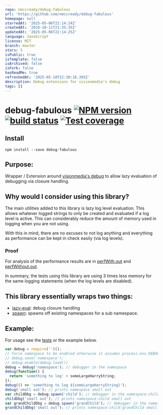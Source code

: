 ```yaml
---
repo: nmccready/debug-fabulous
url: 'https://github.com/nmccready/debug-fabulous'
homepage: null
starredAt: '2025-05-06T22:14:24Z'
createdAt: '2016-10-11T21:35:35Z'
updatedAt: '2025-05-06T22:14:25Z'
language: JavaScript
license: MIT
branch: master
stars: 5
isPublic: true
isTemplate: false
isArchived: false
isFork: false
hasReadMe: true
refreshedAt: '2025-05-10T22:30:18.395Z'
description: Debug extensions for visionmedia's debug
tags: []
---
```


# debug-fabulous [![NPM version][npm-image]][npm-url] [![build status][travis-image]][travis-url] [![Test coverage][coveralls-image]][coveralls-url]

## Install

`npm install --save debug-fabulous`

## Purpose:

Wrapper / Extension around [visionmedia's debug](https://github.com/visionmedia/debug) to allow lazy evaluation of debugging via closure handling.

## Why would I consider using this library?

The main utilities added to this library is lazy log level evaluation. This allows whatever logged strings to only be created and evaluated if a log level is active. This can considerably reduce the amount of memory used in logging when you are not using.

With this in mind, there are no excuses to not log anything and everything as performance can be kept in check easily (via log levels).

### Proof

For analysis of the performance results are in [perfWith.out](./test/perf/perfWith.out) and [perfWithout.out](./test/perf/perfWithout.out).

In summary, the tests using this library are using 3 times less memory for the same logging statements (when the log levels are disabled).

## This library essentially wraps two things:

- [lazy-eval](./src/lazy-eval.js): debug closure handling
- [spawn](./src/spawn.js): spawns off existing namespaces for a sub namespace.

## Example:

For usage see the [tests](./test) or the example below.

```js
var debug = require('')();
// force namespace to be enabled otherwise it assumes process.env.DEBUG is setup
// debug.save('namespace');
// debug.enable(debug.load())
debug = debug('namespace'); // debugger in the namespace
debug(function() {
  return 'something to log' + someLargeHarryString;
});
debug(() => 'something to log ${someLargeHarryString}');
debug('small out'); // prints namespace small out
var childDbg = debug.spawn('child'); // debugger in the namespace:child
childDbg('small out'); // prints namespace:child small out
var grandChildDbg = debug.spawn('grandChild'); // debugger in the namespace:child:grandChild
grandChildDbg('small out'); // prints namespace:child:grandChild small out
```

[npm-image]: https://img.shields.io/npm/v/debug-fabulous.svg
[npm-url]: https://www.npmjs.com/package/debug-fabulous
[travis-image]: https://img.shields.io/travis/nmccready/debug-fabulous.svg
[travis-url]: https://travis-ci.org/nmccready/debug-fabulous
[coveralls-image]: https://coveralls.io/repos/github/nmccready/debug-fabulous/badge.svg
[coveralls-url]: https://coveralls.io/github/nmccready/debug-fabulous?branch=master
